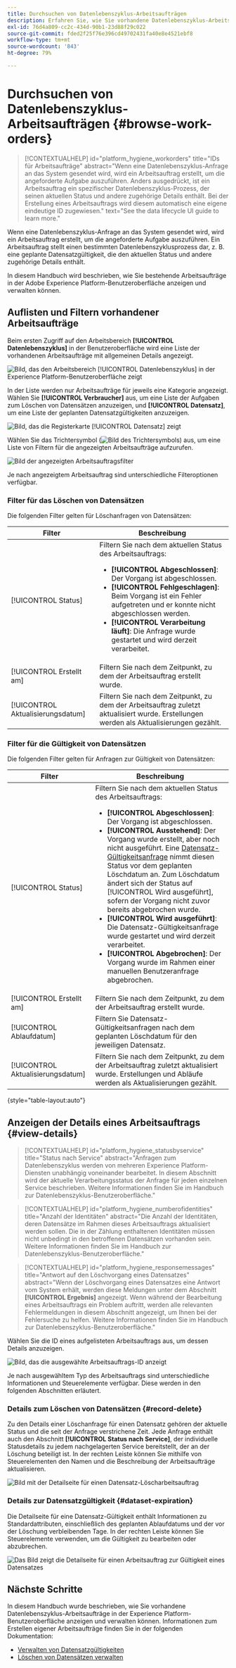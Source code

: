 ```yaml
---
title: Durchsuchen von Datenlebenszyklus-Arbeitsaufträgen
description: Erfahren Sie, wie Sie vorhandene Datenlebenszyklus-Arbeitsaufträge in der Benutzeroberfläche von Adobe Experience Platform anzeigen und verwalten können.
exl-id: 76d4a809-cc2c-434d-90b1-23d88f29c022
source-git-commit: fded2f25f76e396cd49702431fa40e8e4521ebf8
workflow-type: tm+mt
source-wordcount: '843'
ht-degree: 79%

---
```


# Durchsuchen von Datenlebenszyklus-Arbeitsaufträgen {#browse-work-orders}

>[!CONTEXTUALHELP]
>id="platform_hygiene_workorders"
>title="IDs für Arbeitsaufträge"
>abstract="Wenn eine Datenlebenszyklus-Anfrage an das System gesendet wird, wird ein Arbeitsauftrag erstellt, um die angeforderte Aufgabe auszuführen. Anders ausgedrückt, ist ein Arbeitsauftrag ein spezifischer Datenlebenszyklus-Prozess, der seinen aktuellen Status und andere zugehörige Details enthält. Bei der Erstellung eines Arbeitsauftrags wird diesem automatisch eine eigene eindeutige ID zugewiesen."
>text="See the data lifecycle UI guide to learn more."

Wenn eine Datenlebenszyklus-Anfrage an das System gesendet wird, wird ein Arbeitsauftrag erstellt, um die angeforderte Aufgabe auszuführen. Ein Arbeitsauftrag stellt einen bestimmten Datenlebenszyklusprozess dar, z. B. eine geplante Datensatzgültigkeit, die den aktuellen Status und andere zugehörige Details enthält.

In diesem Handbuch wird beschrieben, wie Sie bestehende Arbeitsaufträge in der Adobe Experience Platform-Benutzeroberfläche anzeigen und verwalten können.

## Auflisten und Filtern vorhandener Arbeitsaufträge

Beim ersten Zugriff auf den Arbeitsbereich **[!UICONTROL Datenlebenszyklus]** in der Benutzeroberfläche wird eine Liste der vorhandenen Arbeitsaufträge mit allgemeinen Details angezeigt.

![Bild, das den Arbeitsbereich [!UICONTROL Datenlebenszyklus] in der Experience Platform-Benutzeroberfläche zeigt](../images/ui/browse/work-order-list.png)

In der Liste werden nur Arbeitsaufträge für jeweils eine Kategorie angezeigt. Wählen Sie **[!UICONTROL Verbraucher]** aus, um eine Liste der Aufgaben zum Löschen von Datensätzen anzuzeigen, und **[!UICONTROL Datensatz]**, um eine Liste der geplanten Datensatzgültigkeiten anzuzeigen.

![Bild, das die Registerkarte [!UICONTROL Datensatz] zeigt](../images/ui/browse/dataset-tab.png)

Wählen Sie das Trichtersymbol (![Bild des Trichtersymbols](/help/images/icons/filter.png)) aus, um eine Liste von Filtern für die angezeigten Arbeitsaufträge aufzurufen.

![Bild der angezeigten Arbeitsauftragsfilter](../images/ui/browse/filters.png)

Je nach angezeigtem Arbeitsauftrag sind unterschiedliche Filteroptionen verfügbar.

### Filter für das Löschen von Datensätzen

Die folgenden Filter gelten für Löschanfragen von Datensätzen:

| Filter | Beschreibung |
| --- | --- |
| [!UICONTROL Status] | Filtern Sie nach dem aktuellen Status des Arbeitsauftrags:<ul><li>**[!UICONTROL Abgeschlossen]**: Der Vorgang ist abgeschlossen.</li><li>**[!UICONTROL Fehlgeschlagen]**: Beim Vorgang ist ein Fehler aufgetreten und er konnte nicht abgeschlossen werden.</li><li>**[!UICONTROL Verarbeitung läuft]**: Die Anfrage wurde gestartet und wird derzeit verarbeitet.</li></ul> |
| [!UICONTROL Erstellt am] | Filtern Sie nach dem Zeitpunkt, zu dem der Arbeitsauftrag erstellt wurde. |
| [!UICONTROL Aktualisierungsdatum] | Filtern Sie nach dem Zeitpunkt, zu dem der Arbeitsauftrag zuletzt aktualisiert wurde. Erstellungen werden als Aktualisierungen gezählt. |

### Filter für die Gültigkeit von Datensätzen

Die folgenden Filter gelten für Anfragen zur Gültigkeit von Datensätzen:

| Filter | Beschreibung |
| --- | --- |
| [!UICONTROL Status] | Filtern Sie nach dem aktuellen Status des Arbeitsauftrags:<ul><li>**[!UICONTROL Abgeschlossen]**: Der Vorgang ist abgeschlossen.</li><li>**[!UICONTROL Ausstehend]**: Der Vorgang wurde erstellt, aber noch nicht ausgeführt. Eine [Datensatz-Gültigkeitsanfrage](./dataset-expiration.md) nimmt diesen Status vor dem geplanten Löschdatum an. Zum Löschdatum ändert sich der Status auf [!UICONTROL Wird ausgeführt], sofern der Vorgang nicht zuvor bereits abgebrochen wurde.</li><li>**[!UICONTROL Wird ausgeführt]**: Die Datensatz-Gültigkeitsanfrage wurde gestartet und wird derzeit verarbeitet.</li><li>**[!UICONTROL Abgebrochen]**: Der Vorgang wurde im Rahmen einer manuellen Benutzeranfrage abgebrochen.</li></ul> |
| [!UICONTROL Erstellt am] | Filtern Sie nach dem Zeitpunkt, zu dem der Arbeitsauftrag erstellt wurde. |
| [!UICONTROL Ablaufdatum] | Filtern Sie Datensatz-Gültigkeitsanfragen nach dem geplanten Löschdatum für den jeweiligen Datensatz. |
| [!UICONTROL Aktualisierungsdatum] | Filtern Sie nach dem Zeitpunkt, zu dem der Arbeitsauftrag zuletzt aktualisiert wurde. Erstellungen und Abläufe werden als Aktualisierungen gezählt. |

{style="table-layout:auto"}

## Anzeigen der Details eines Arbeitsauftrags {#view-details}

>[!CONTEXTUALHELP]
>id="platform_hygiene_statusbyservice"
>title="Status nach Service"
>abstract="Anfragen zum Datenlebenszyklus werden von mehreren Experience Platform-Diensten unabhängig voneinander bearbeitet. In diesem Abschnitt wird der aktuelle Verarbeitungsstatus der Anfrage für jeden einzelnen Service beschrieben. Weitere Informationen finden Sie im Handbuch zur Datenlebenszyklus-Benutzeroberfläche."

>[!CONTEXTUALHELP]
>id="platform_hygiene_numberofidentities"
>title="Anzahl der Identitäten"
>abstract="Die Anzahl der Identitäten, deren Datensätze im Rahmen dieses Arbeitsauftrags aktualisiert werden sollen. Die in der Zählung enthaltenen Identitäten müssen nicht unbedingt in den betroffenen Datensätzen vorhanden sein. Weitere Informationen finden Sie im Handbuch zur Datenlebenszyklus-Benutzeroberfläche."

>[!CONTEXTUALHELP]
>id="platform_hygiene_responsemessages"
>title="Antwort auf den Löschvorgang eines Datensatzes"
>abstract="Wenn der Löschvorgang eines Datensatzes eine Antwort vom System erhält, werden diese Meldungen unter dem Abschnitt **[!UICONTROL Ergebnis]** angezeigt. Wenn während der Bearbeitung eines Arbeitsauftrags ein Problem auftritt, werden alle relevanten Fehlermeldungen in diesem Abschnitt angezeigt, um Ihnen bei der Fehlersuche zu helfen. Weitere Informationen finden Sie im Handbuch zur Datenlebenszyklus-Benutzeroberfläche."

Wählen Sie die ID eines aufgelisteten Arbeitsauftrags aus, um dessen Details anzuzeigen.

![Bild, das die ausgewählte Arbeitsauftrags-ID anzeigt](../images/ui/browse/select-work-order.png)

Je nach ausgewähltem Typ des Arbeitsauftrags sind unterschiedliche Informationen und Steuerelemente verfügbar. Diese werden in den folgenden Abschnitten erläutert.

### Details zum Löschen von Datensätzen {#record-delete}

Zu den Details einer Löschanfrage für einen Datensatz gehören der aktuelle Status und die seit der Anfrage verstrichene Zeit. Jede Anfrage enthält auch den Abschnitt **[!UICONTROL Status nach Service]**, der individuelle Statusdetails zu jedem nachgelagerten Service bereitstellt, der an der Löschung beteiligt ist. In der rechten Leiste können Sie mithilfe von Steuerelementen den Namen und die Beschreibung der Arbeitsaufträge aktualisieren.

![Bild mit der Detailseite für einen Datensatz-Löscharbeitsauftrag](../images/ui/browse/record-delete-details.png)

### Details zur Datensatzgültigkeit {#dataset-expiration}

Die Detailseite für eine Datensatz-Gültigkeit enthält Informationen zu Standardattributen, einschließlich des geplanten Ablaufdatums und der vor der Löschung verbleibenden Tage. In der rechten Leiste können Sie Steuerelemente verwenden, um die Gültigkeit zu bearbeiten oder abzubrechen.

![Das Bild zeigt die Detailseite für einen Arbeitsauftrag zur Gültigkeit eines Datensatzes](../images/ui/browse/ttl-details.png)

## Nächste Schritte

In diesem Handbuch wurde beschrieben, wie Sie vorhandene Datenlebenszyklus-Arbeitsaufträge in der Experience Platform-Benutzeroberfläche anzeigen und verwalten können. Informationen zum Erstellen eigener Arbeitsaufträge finden Sie in der folgenden Dokumentation:

* [Verwalten von Datensatzgültigkeiten](./dataset-expiration.md)
* [Löschen von Datensätzen verwalten](./record-delete.md)
